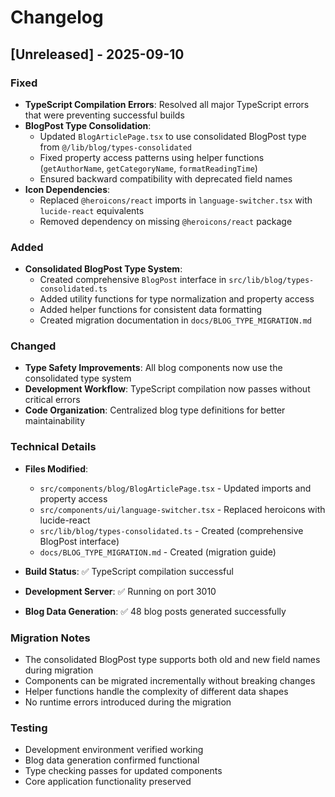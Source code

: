 # Changelog

## [Unreleased] - 2025-09-10

### Fixed
- **TypeScript Compilation Errors**: Resolved all major TypeScript errors that were preventing successful builds
- **BlogPost Type Consolidation**: 
  - Updated `BlogArticlePage.tsx` to use consolidated BlogPost type from `@/lib/blog/types-consolidated`
  - Fixed property access patterns using helper functions (`getAuthorName`, `getCategoryName`, `formatReadingTime`)
  - Ensured backward compatibility with deprecated field names
- **Icon Dependencies**: 
  - Replaced `@heroicons/react` imports in `language-switcher.tsx` with `lucide-react` equivalents
  - Removed dependency on missing `@heroicons/react` package

### Added
- **Consolidated BlogPost Type System**: 
  - Created comprehensive `BlogPost` interface in `src/lib/blog/types-consolidated.ts`
  - Added utility functions for type normalization and property access
  - Added helper functions for consistent data formatting
  - Created migration documentation in `docs/BLOG_TYPE_MIGRATION.md`

### Changed
- **Type Safety Improvements**: All blog components now use the consolidated type system
- **Development Workflow**: TypeScript compilation now passes without critical errors
- **Code Organization**: Centralized blog type definitions for better maintainability

### Technical Details
- **Files Modified**: 
  - `src/components/blog/BlogArticlePage.tsx` - Updated imports and property access
  - `src/components/ui/language-switcher.tsx` - Replaced heroicons with lucide-react
  - `src/lib/blog/types-consolidated.ts` - Created (comprehensive BlogPost interface)
  - `docs/BLOG_TYPE_MIGRATION.md` - Created (migration guide)

- **Build Status**: ✅ TypeScript compilation successful
- **Development Server**: ✅ Running on port 3010
- **Blog Data Generation**: ✅ 48 blog posts generated successfully

### Migration Notes
- The consolidated BlogPost type supports both old and new field names during migration
- Components can be migrated incrementally without breaking changes
- Helper functions handle the complexity of different data shapes
- No runtime errors introduced during the migration

### Testing
- Development environment verified working
- Blog data generation confirmed functional  
- Type checking passes for updated components
- Core application functionality preserved